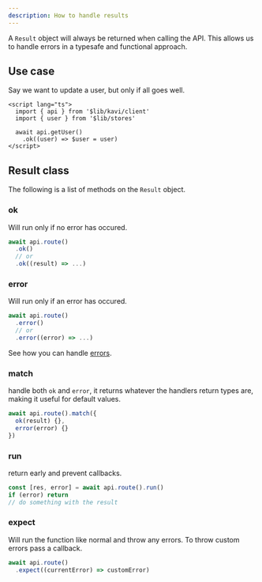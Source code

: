 ```yaml
---
description: How to handle results
---
```


A `Result` object will always be returned when calling the API. This allows us to handle errors in a typesafe and functional approach.

## Use case
Say we want to update a user, but only if all goes well. 
```svelte file=+page.svelte
<script lang="ts">
  import { api } from '$lib/kavi/client'
  import { user } from '$lib/stores'

  await api.getUser()
    .ok((user) => $user = user)
</script>
```

## Result class
The following is a list of methods on the `Result` object.

### ok
Will run only if no error has occured.
```ts
await api.route()
  .ok()
  // or
  .ok((result) => ...)
```

### error
Will run only if an error has occured.
```ts
await api.route()
  .error()
  // or
  .error((error) => ...)
```
See how you can handle [errors](/docs/handling-results/errors).

### match
handle both `ok` and `error`, it returns whatever the handlers return types are, making it useful for default values.
```ts
await api.route().match({
  ok(result) {},
  error(error) {}
})
```

### run
return early and prevent callbacks.
```ts
const [res, error] = await api.route().run()
if (error) return
// do something with the result
```

### expect
Will run the function like normal and throw any errors. To throw custom errors pass a callback.
```ts
await api.route()
  .expect((currentError) => customError)
```